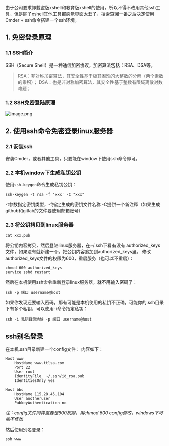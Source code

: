 由于公司要求卸载盗版xshell和教育版xshell的使用，所以不得不改用其他ssh工具，但是除了xshell其他工具都感觉界面太丑了，搜索查阅一番之后决定使用Cmder + ssh命令搭建一个ssh环境。

## 1. 免密登录原理
### 1.1 SSH简介
SSH（Secure Shell）是一种通信加密协议，加密算法包括：RSA、DSA等。
> RSA：非对称加密算法，其安全性基于极其困难的大整数的分解（两个素数的乘积）；
> DSA：也是非对称加密算法，其安全性基于整数有限域离散对数难题；

### 1.2 SSH免密登陆原理
![image.png](0)


## 2. 使用ssh命令免密登录linux服务器
### 2.1 安装ssh
安装Cmder，或者其他工具，只要能在window下使用ssh命令即可。

### 2.2 本机window下生成私钥公钥
使用`ssh-keygen`命令生成私钥公钥：
```
ssh-keygen -t rsa -f 'xxx' -C "xxx"
```
-t参数指定密钥类型，-f指定生成的密钥文件名称 -C提供一个新注释（如果生成github和gitlab的文件要使用邮箱账号）

### 2.3 将公钥拷贝到linux服务器
```
cat xxx.pub
```
将公钥内容拷贝，然后登陆linux服务器，在~/.ssh下看有没有 authorized_keys文件，如果没有就新建一个。把公钥内容追加到authorized_keys里。
修改authorized_keys文件的权限为600，重启服务（也可以不重启）：
```
chmod 600 authorized_keys
service sshd restart
```
然后在本机使用ssh命令重新登录linux服务器，就不用输入密码了：
```
ssh -p 端口 username@host
```
如果你发现还要输入密码，那有可能是本机使用的私钥不正确，可能你的.ssh目录下有多个私钥，可以使用-i命令指定私钥：
```
ssh -i 私钥目录地址 -p 端口 username@host
```

## ssh别名登录
在本机.ssh目录新建一个config文件：
内容如下：
```
Host www
    HostName www.ttlsa.com
    Port 22
    User root
    IdentityFile  ~/.ssh/id_rsa.pub
    IdentitiesOnly yes

Host bbs
    HostName 115.28.45.104
    User anotheruser
    PubkeyAuthentication no
```
*注：config文件同样需要是600权限，用chmod 600 config修改，windows下可能不修改*

然后使用别名登录：
```
ssh www
```